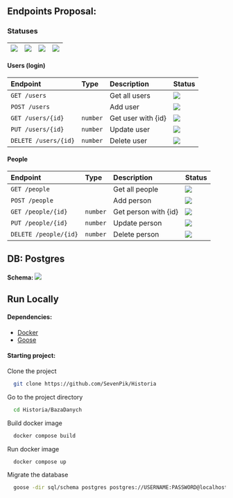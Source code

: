 ## Endpoints Proposal:

### Statuses

| ![](https://img.shields.io/badge/To%20Do-D20F39) | ![](https://img.shields.io/badge/Test-FE640B) | ![](https://img.shields.io/badge/WIP-DF8E1D) | ![](https://img.shields.io/badge/Done-40A02B) |
|:-------------------------------------------------|:----------------------------------------------|:---------------------------------------------|:----------------------------------------------|


#### Users (login)

| Endpoint             | Type     | Description        | Status                                       |
|:---------------------|:---------|:-------------------|:---------------------------------------------|
| `GET /users`         |          | Get all users      | ![](https://img.shields.io/badge/WIP-DF8E1D) |
| `POST /users`        |          | Add user           | ![](https://img.shields.io/badge/WIP-DF8E1D) |
| `GET /users/{id}`    | `number` | Get user with {id} | ![](https://img.shields.io/badge/WIP-DF8E1D) |
| `PUT /users/{id}`    | `number` | Update user        | ![](https://img.shields.io/badge/WIP-DF8E1D) |
| `DELETE /users/{id}` | `number` | Delete user        | ![](https://img.shields.io/badge/WIP-DF8E1D) |


#### People

| Endpoint              | Type     | Description          | Status                                        |
|:----------------------|:---------|:---------------------|:----------------------------------------------|
| `GET /people`         |          | Get all people       | ![](https://img.shields.io/badge/Done-40A02B) |
| `POST /people`        |          | Add person           | ![](https://img.shields.io/badge/Done-40A02B) |
| `GET /people/{id}`    | `number` | Get person with {id} | ![](https://img.shields.io/badge/Done-40A02B) |
| `PUT /people/{id}`    | `number` | Update person        | ![](https://img.shields.io/badge/Done-40A02B) |
| `DELETE /people/{id}` | `number` | Delete person        | ![](https://img.shields.io/badge/Done-40A02B) |


## DB: Postgres

#### Schema: ![](https://img.shields.io/badge/To%20Do-D20F39)

## Run Locally

#### Dependencies:

- [Docker](https://www.docker.com/)
- [Goose](https://github.com/pressly/goose/releases)

#### Starting project:

Clone the project

```bash
  git clone https://github.com/SevenPik/Historia
```

Go to the project directory

```bash
  cd Historia/BazaDanych
```

Build docker image

```bash
  docker compose build
```

Run docker image

```bash
  docker compose up
```

Migrate the database

```bash
  goose -dir sql/schema postgres postgres://USERNAME:PASSWORD@localhost:5432/DB_NAME up 
```

